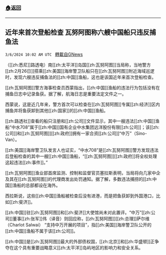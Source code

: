 ###  [:house:返回](README.md)
---


## 近年来首次登船检查 瓦努阿图称六艘中国船只违反捕鱼法
`3/6/2024 10:02 AM UTC ` [轉載自GNews](https://gnews.org/articles/2370239)

（[[zh:悉尼]]路透电）南[[zh:太平洋]]岛国[[zh:瓦努阿图]]当局称，当地警方[[zh:2月26日]]搭乘[[zh:美国]]海岸警卫队船只在[[zh:瓦努阿图]]附近海域巡逻时，发现六艘违反捕鱼法的[[zh:中国]]渔船，这也是该国近年来首次登船检查。

[[zh:瓦努阿图]]警方海事检查员西蒙指出，[[zh:中国]]渔船的违法行为包括没有在捕鱼日志中记录鱼获。据了解，航海日志是重要法定文件之一。

西蒙说，这是近几年来，警方首次可以检查在[[zh:瓦努阿图]]专属[[zh:经济]]区内捕鱼并将鱼获卸到其他[[zh:国家]]的[[zh:中国]]渔船。

[[zh:路透社]]查看的船只注册和[[zh:公司]]文件显示，其中一艘违法[[zh:中国]]渔船“中水708”属于[[zh:中国]]国有企业中水集团远洋股份有限[[zh:公司]]；该[[zh:公司]]和[[zh:瓦努阿图]][[zh:政府]]拥有一家合资[[zh:公司]]“中万”（Sino-Van）。

[[zh:美国]]海岸警卫队发言人也证实，“中水708”是[[zh:瓦努阿图]]警方发现违法后登船检查的其中一艘[[zh:中国]]渔船，“[[zh:瓦努阿图]][[zh:政府]]将全权处理这起违法[[zh:事件]]。”

[[zh:瓦努阿图]]渔业部首席监测、控制和监督官员塞拉斯表明，当局将向几家中企及其在[[zh:瓦努阿图]]的代理商发出处罚通知。据了解，多数违法捕捞的[[zh:中国]]渔船的总部都设在海外。

西拉斯说，这些[[zh:中国]]渔船被检查后没有进港，而是把鱼获卸到外国港口，比如[[zh:斐济]]。

[[zh:中国]]驻[[zh:瓦努阿图]]和[[zh:斐济]]大使馆尚未对此置评。“中万”[[zh:公司]]董事[[zh:张军]]伟（译音）则回应称，[[zh:瓦努阿图]][[zh:总理]]萨尔维（Charlot Salwai） “支持中万开展的项目”，指[[zh:美国]]海岸警卫队公开的[[zh:中国]]渔船不属于该[[zh:公司]]。

[[zh:中国]]是[[zh:瓦努阿图]]最大的外部债权国，[[zh:北京]]和[[zh:华盛顿]]正争夺在这个具有重要战略意义[[zh:太平洋]]岛屿地区的影响力和安全关系。

